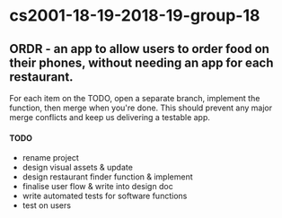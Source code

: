 # cs2001-18-19-2018-19-group-18 

## ORDR - an app to allow users to order food on their phones, without needing an app for each restaurant. ##

For each item on the TODO, open a separate branch, implement the function, then merge when you're done. This should prevent any major merge conflicts and keep us delivering a testable app. 

#### TODO ####
* rename project 
* design visual assets & update 
* design restaurant finder function & implement  
* finalise user flow & write into design doc
* write automated tests for software functions
* test on users

